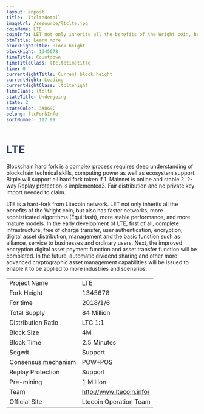 ```yaml
---
layout: enpost
title:  ltcltedetail
imageUrl: /resource/ltclte.jpg
coinName: LTE
coinInfo: LET not only inherits all the benefits of the Wright coin, but also has faster networks, more sophisticated algorithms (EquiHash), more stable performance, and more mature models
btnTitle: Learn more
blockHightTitle: Block height
blockHight: 1345678
timeTitle: Countdown
timeTitleClass: ltcltetimetitle
time: 0
currentHightTitle: Current block height
currentHight: Loading
currentHightClass: ltcltehight
timeClass: ltclte
stateTitle: Undergoing
state: 2
stateColor: 3AB69C
belong: ltcForkInfo
sortNumber: 112.99
---
```

<h1 style="color: #2F416A">LTE</h1>
<p class="summarytxt">Blockchain hard fork is a complex process requires deep understanding of blockchain technical skills, computing power as well as ecosystem support. Bitpie will support all hard fork token if 1. Mainnet is online and stable 2. 2-way Replay protection is implemented3. Fair distribution and no private key import needed to claim.
</p>
<p>LTE is a hard-fork from Litecoin network. LET not only inherits all the benefits of the Wright coin, but also has faster networks, more sophisticated algorithms (EquiHash), more stable performance, and more mature models. In the early development of LTE, first of all, complete infrastructure, free of charge transfer, user authentication, encryption, digital asset distribution, management and the basic function such as alliance, service to businesses and ordinary users. Next, the improved encryption digital asset payment function and asset transfer function will be completed. In the future, automatic dividend sharing and other more advanced cryptographic asset management capabilities will be issued to enable it to be applied to more industries and scenarios.
</p>
<table class="center">
  <tbody>
    <tr>
        <td class="tablehalf">Project Name</td>
        <td class="tablehalf">LTE</td>
    </tr>
    <tr>
        <td>Fork Height</td>
        <td>1345678</td>
    </tr>
    <tr>
        <td>For time</td>
        <td>2018/1/6</td>
    </tr>
    <tr>
        <td>Total Supply</td>
        <td>84 Million</td>
    </tr>
    <tr>
        <td>Distribution Ratio</td>
        <td>LTC 1:1</td>
    </tr>
    <tr>
        <td>Block Size</td>
        <td>4M</td>
    </tr>
    <tr>
        <td>Block Time</td>
        <td>2.5 Minutes</td>
    </tr>
    <tr>
        <td>Segwit</td>
        <td>Support</td>
    </tr>
    <tr>
        <td>Consensus mechanism</td>
        <td>POW+POS</td>
    </tr>
    <tr>
        <td>Replay Protection</td>
        <td>Support</td>
    </tr>
    <tr>
        <td>Pre-mining</td>
        <td>1 Million</td>
    </tr>
    <tr>
        <td>Team</td>
        <td><a href="http://www.ltecoin.info/" target="_blank">http://www.ltecoin.info/</a></td>
    </tr>
    <tr>
        <td>Official Site</td>
        <td>Ltecoin Operation Team</td>
    </tr>
  </tbody>
</table>